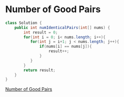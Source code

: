 # Number of Good Pairs

~~~java
class Solution {
    public int numIdenticalPairs(int[] nums) {
        int result = 0;
        for(int i = 0; i< nums.length; i++){
           for(int j = i+1; j < nums.length; j++){
               if(nums[i] == nums[j]){
                   result++;
               }
           }
        }
        return result;
    }
}
~~~

[Number of Good Pairs](https://leetcode.com/problems/number-of-good-pairs/)

